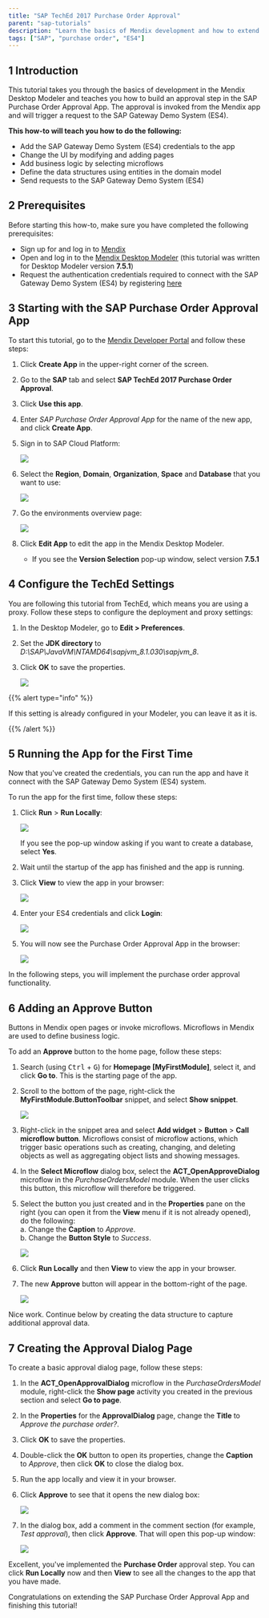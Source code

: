```yaml
---
title: "SAP TechEd 2017 Purchase Order Approval"
parent: "sap-tutorials"
description: "Learn the basics of Mendix development and how to extend the SAP Purchase Order Approval app."
tags: ["SAP", "purchase order", "ES4"]
---
```


## 1 Introduction

This tutorial takes you through the basics of development in the Mendix Desktop Modeler and teaches you how to build an approval step in the SAP Purchase Order Approval App. The approval is invoked from the Mendix app and will trigger a request to the SAP Gateway Demo System (ES4).

**This how-to will teach you how to do the following:**

* Add the SAP Gateway Demo System (ES4) credentials to the app
* Change the UI by modifying and adding pages
* Add business logic by selecting microflows
* Define the data structures using entities in the domain model
* Send requests to the SAP Gateway Demo System (ES4)

## 2 Prerequisites

Before starting this how-to, make sure you have completed the following prerequisites:

* Sign up for and log in to [Mendix](https://www.mendix.com/sign-up/SAP/)
* Open and log in to the [Mendix Desktop Modeler](https://appstore.home.mendix.com/link/modelers/) (this tutorial was written for Desktop Modeler version **7.5.1**)
* Request the authentication credentials required to connect with the SAP Gateway Demo System (ES4) by registering [here](https://register.sapdevcenter.com/SUPSignForms/)

## 3 Starting with the SAP Purchase Order Approval App

To start this tutorial, go to the [Mendix Developer Portal](https://sprintr.home.mendix.com/index.html) and follow these steps:

1.  Click **Create App** in the upper-right corner of the screen.
2.  Go to the **SAP** tab and select **SAP TechEd 2017 Purchase Order Approval**.
3.  Click **Use this app**.
4.  Enter *SAP Purchase Order Approval App* for the name of the new app, and click **Create App**.
5.  Sign in to SAP Cloud Platform:

    ![](attachments/sap-teched-purchase-order-approval/01-sap-login.png)

6.  Select the **Region**, **Domain**, **Organization**, **Space** and **Database** that you want to use:

    ![](attachments/sap-teched-purchase-order-approval/02-create-development.png)

7.  Go the environments overview page:

    ![](attachments/sap-teched-purchase-order-approval/03-confirm-dev-created.png)

8. Click **Edit App** to edit the app in the Mendix Desktop Modeler.
    * If you see the **Version Selection** pop-up window, select version **7.5.1**

## 4 Configure the TechEd Settings
You are following this tutorial from TechEd, which means you are using a proxy. Follow these steps to configure the deployment and proxy settings:

1. In the Desktop Modeler, go to **Edit > Preferences**.
2. Set the **JDK directory** to *D:\SAP\JavaVM\NTAMD64\sapjvm_8.1.030\sapjvm_8*.
3. Click **OK** to save the properties.

    ![](attachments/sap-teched-manage-products/04-jdk-settings.png)

{{% alert type="info" %}}

If this setting is already configured in your Modeler, you can leave it as it is.

{{% /alert %}}

## 5 Running the App for the First Time

Now that you've created the credentials, you can run the app and have it connect with the SAP Gateway Demo System (ES4) system.

To run the app for the first time, follow these steps:

1.  Click **Run** > **Run Locally**:

    ![](attachments/sap-teched-purchase-order-approval/04-run-locally.png)

    If you see the pop-up window asking if you want to create a database, select **Yes**.
2. Wait until the startup of the app has finished and the app is running.
3. Click **View** to view the app in your browser:

    ![](attachments/sap-teched-purchase-order-approval/05-view-button.png)

4. Enter your ES4 credentials and click **Login**:

    ![](attachments/sap-teched-purchase-order-approval/06-enter-credentials.png)

5.  You will now see the Purchase Order Approval App in the browser:

    ![](attachments/sap-teched-purchase-order-approval/06-purchase-orders-app.png)

In the following steps, you will implement the purchase order approval functionality.

## 6 Adding an Approve Button

Buttons in Mendix open pages or invoke microflows. Microflows in Mendix are used to define business logic.

To add an **Approve** button to the home page, follow these steps:

1. Search (using <kbd>Ctrl</kbd> + <kbd>G</kbd>) for **Homepage [MyFirstModule]**, select it, and click **Go to**. This is the starting page of the app.
2.  Scroll to the bottom of the page, right-click the **MyFirstModule.ButtonToolbar** snippet, and select **Show snippet**.

    ![](attachments/sap-teched-purchase-order-approval/07-button-toolbar-snippet.png)

3. Right-click in the snippet area and select **Add widget** > **Button** > **Call microflow button**. Microflows consist of microflow actions, which trigger basic operations such as creating, changing, and deleting objects as well as aggregating object lists and showing messages.
4. In the **Select Microflow** dialog box, select the **ACT_OpenApproveDialog** microflow in the *PurchaseOrdersModel* module. When the user clicks this button, this microflow will therefore be triggered.
5.  Select the button you just created and in the **Properties** pane on the right (you can open it from the **View** menu if it is not already opened), do the following:<br>
    a.  Change the **Caption** to *Approve*.<br>
    b.  Change the **Button Style** to *Success*.<br>

    ![](attachments/sap-teched-purchase-order-approval/08-button-caption.png)

6.  Click **Run Locally** and then **View** to view the app in your browser.
7.  The new **Approve** button will appear in the bottom-right of the page.

    ![](attachments/sap-teched-purchase-order-approval/09-approve-button.png)

Nice work. Continue below by creating the data structure to capture additional approval data.

## 7 Creating the Approval Dialog Page

To create a basic approval dialog page, follow these steps:

1. In the **ACT_OpenApprovalDialog** microflow in the *PurchaseOrdersModel* module, right-click the **Show page** activity you created in the previous section and select **Go to page**.
2. In the **Properties** for the **ApprovalDialog** page, change the **Title** to *Approve the purchase order?*.
3. Click **OK** to save the properties.
4. Double-click the **OK** button to open its properties, change the **Caption** to *Approve*, then click **OK** to close the dialog box.
5. Run the app locally and view it in your browser.
6. Click **Approve** to see that it opens the new dialog box:

    ![](attachments/sap-teched-purchase-order-approval/12-approve-dialog.png)

7. In the dialog box, add a comment in the comment section (for example, *Test approval*), then click **Approve**. That will open this pop-up window:

    ![](attachments/sap-teched-purchase-order-approval/13-approval-popup.png)

Excellent, you've implemented the **Purchase Order** approval step. You can click **Run Locally** now and then **View** to see all the changes to the app that you have made.

Congratulations on extending the SAP Purchase Order Approval App and finishing this tutorial!
